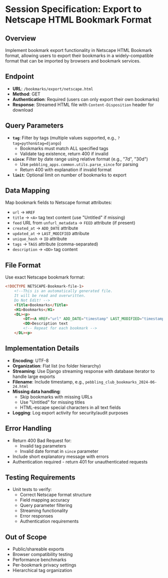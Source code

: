 # Session Specification: Export to Netscape HTML Bookmark Format

## Overview
Implement bookmark export functionality in Netscape HTML Bookmark format, allowing users to export their bookmarks in a widely-compatible format that can be imported by browsers and bookmark services.

## Endpoint
- **URL**: `/bookmarks/export/netscape.html`
- **Method**: GET
- **Authentication**: Required (users can only export their own bookmarks)
- **Response**: Streamed HTML file with `Content-Disposition` header for download

## Query Parameters
- **`tag`**: Filter by tags (multiple values supported, e.g., `?tag=python&tag=django`)
  - Bookmarks must match ALL specified tags
  - Validate tag existence, return 400 if invalid
- **`since`**: Filter by date range using relative format (e.g., "7d", "30d")
  - Use `pebbling_apps.common.utils.parse_since` for parsing
  - Return 400 with explanation if invalid format
- **`limit`**: Optional limit on number of bookmarks to export

## Data Mapping
Map bookmark fields to Netscape format attributes:
- `url` → `HREF`
- `title` → `<A>` tag text content (use "Untitled" if missing)
- `feed` URL from `unfurl_metadata` → `FEED` attribute (if present)
- `created_at` → `ADD_DATE` attribute
- `updated_at` → `LAST_MODIFIED` attribute
- `unique_hash` → `ID` attribute
- `tags` → `TAGS` attribute (comma-separated)
- `description` → `<DD>` tag content

## File Format
Use exact Netscape bookmark format:
```html
<!DOCTYPE NETSCAPE-Bookmark-file-1>
    <!--This is an automatically generated file.
    It will be read and overwritten.
    Do Not Edit! -->
    <Title>Bookmarks</Title>
    <H1>Bookmarks</H1>
    <DL><p>
        <DT><A HREF="url" ADD_DATE="timestamp" LAST_MODIFIED="timestamp" ID="hash" TAGS="tag1,tag2">Title</A>
        <DD>Description text
        <!-- Repeat for each bookmark -->
    </DL><p>
```

## Implementation Details
- **Encoding**: UTF-8
- **Organization**: Flat list (no folder hierarchy)
- **Streaming**: Use Django streaming response with database iterator to handle large exports
- **Filename**: Include timestamp, e.g., `pebbling_club_bookmarks_2024-06-24.html`
- **Missing data handling**:
  - Skip bookmarks with missing URLs
  - Use "Untitled" for missing titles
  - HTML-escape special characters in all text fields
- **Logging**: Log export activity for security/audit purposes

## Error Handling
- Return 400 Bad Request for:
  - Invalid tag parameters
  - Invalid date format in `since` parameter
- Include short explanatory message with errors
- Authentication required - return 401 for unauthenticated requests

## Testing Requirements
- Unit tests to verify:
  - Correct Netscape format structure
  - Field mapping accuracy
  - Query parameter filtering
  - Streaming functionality
  - Error responses
  - Authentication requirements

## Out of Scope
- Public/shareable exports
- Browser compatibility testing
- Performance benchmarks
- Per-bookmark privacy settings
- Hierarchical tag organization